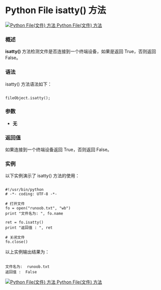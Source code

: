 Python File isatty() 方法
=======================

 [![Python File(文件) 方法](../images/up.gif)
 Python File(文件) 方法](file-methods.html)


  ### 概述

 **isatty()** 方法检测文件是否连接到一个终端设备，如果是返回 True，否则返回 False。 

 ### 语法

 isatty() 方法语法如下：

 
```

fileObject.isatty(); 

```

 ### 参数

  * **无**


  ### 返回值

 如果连接到一个终端设备返回 True，否则返回 False。

 ### 实例

 以下实例演示了 isatty() 方法的使用：

 
```

#!/usr/bin/python
# -*- coding: UTF-8 -*-

# 打开文件
fo = open("runoob.txt", "wb")
print "文件名为: ", fo.name

ret = fo.isatty()
print "返回值 : ", ret

# 关闭文件
fo.close()

```

 以上实例输出结果为：

 
```

文件名为:  runoob.txt
返回值 :  False

```

 [![Python File(文件) 方法](../images/up.gif)
 Python File(文件) 方法](file-methods.html)